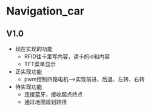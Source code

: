 # Navigation_car
## V1.0
* 现在实现的功能
     * RFID往卡里写内容，读卡的id和内容
     * TFT菜单显示
* 正实现功能
   * pwm控制四路电机-->实现前进、后退、左转、右转
* 待实现功能
   * 连接蓝牙，接收起点终点
   * 通过地图规划路径
   
   
   
   
   
